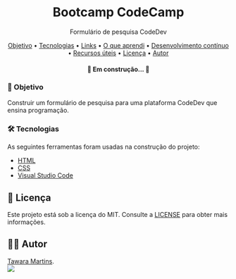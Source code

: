 <h1 align="center">Bootcamp CodeCamp</h1>

<p align="center">Formulário de pesquisa CodeDev</p>

<p align="center">
 <a href="#objetivo">Objetivo</a> •
 <a href="#tecnologias">Tecnologias</a> • 
 <a href="#links">Links</a> •
 <a href="#o-que-aprendi">O que aprendi</a> •
 <a href="#desenvolvimento-contínuo">Desenvolvimento contínuo</a> •
 <a href="#recursos-úteis">Recursos úteis</a> •
 <a href="#licenc-a">Licença</a> • 
 <a href="#autor">Autor</a>
</p>

<h4 align="center"> 
	🚧 Em construção...  🚧
</h4>

### 📌 Objetivo 
<p>Construir um formulário de pesquisa para uma plataforma CodeDev que ensina programação.<p>

### 🛠 Tecnologias

As seguintes ferramentas foram usadas na construção do projeto:

- [HTML](https://developer.mozilla.org/pt-BR/docs/Web/HTML)
- [CSS](https://developer.mozilla.org/en-US/docs/Web/CSS)
- [Visual Studio Code](https://code.visualstudio.com/)

## 📝 Licença 
Este projeto está sob a licença do MIT. Consulte a [LICENSE](https://github.com/lukemorales/react-native-design-code/blob/master/LICENSE) para obter mais informações.


## 🦸‍♀️ Autor 
<a href="https://github.com/tawaramartins">Tawara Martins</a>.<br>
<a href="https://www.linkedin.com/in/tawara-martins/" target="_blank"><img src="https://img.shields.io/badge/-LinkedIn-%230077B5?style=for-the-badge&logo=linkedin&logoColor=white" target="_blank"></a> 



